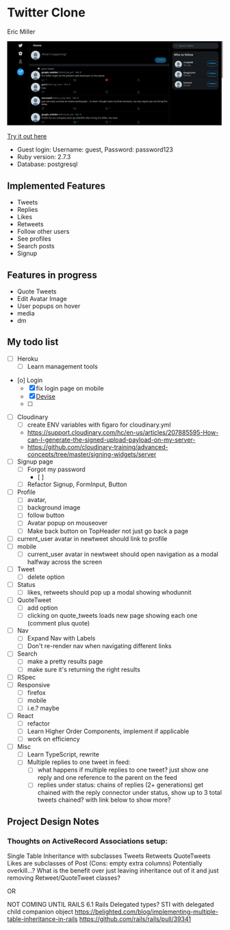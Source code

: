 # Twitter Clone

Eric Miller

![Twitter Clone Screenshot](./app/assets/images/twitter.png)

[Try it out here](https://twitter-clone-ericmiller.herokuapp.com/)

- Guest login: Username: guest, Password: password123
- Ruby version: 2.7.3
- Database: postgresql

## Implemented Features

- Tweets
- Replies
- Likes
- Retweets
- Follow other users
- See profiles
- Search posts
- Signup

## Features in progress

- Quote Tweets
- Edit Avatar Image
- User popups on hover
- media
- dm

## My todo list

- [ ] Heroku
  - [ ] Learn management tools
- [o] Login
  - [x] fix login page on mobile
  - [x] [Devise](Devise)
  - [ ]
- [ ] Cloudinary
  - [ ] create ENV variables with figaro for cloudinary.yml
  - https://support.cloudinary.com/hc/en-us/articles/207885595-How-can-I-generate-the-signed-upload-payload-on-my-server-
  - https://github.com/cloudinary-training/advanced-concepts/tree/master/signing-widgets/server
- [ ] Signup page
  - [ ] Forgot my password
    - [ ]
  - [ ] Refactor Signup, FormInput, Button
- [ ] Profile
  - [ ] avatar,
  - [ ] background image
  - [ ] follow button
  - [ ] Avatar popup on mouseover
  - [ ] Make back button on TopHeader not just go back a page
- [ ] current_user avatar in newtweet should link to profile
- [ ] mobile
  - [ ] current_user avatar in newtweet should open navigation as a modal halfway across the screen
- [ ] Tweet
  - [ ] delete option
- [ ] Status
  - [ ] likes, retweets should pop up a modal showing whodunnit
- [ ] QuoteTweet
  - [ ] add option
  - [ ] clicking on quote_tweets loads new page showing each one (comment plus quote)
- [ ] Nav
  - [ ] Expand Nav with Labels
  - [ ] Don't re-render nav when navigating different links
- [ ] Search
  - [ ] make a pretty results page
  - [ ] make sure it's returning the right results
- [ ] RSpec
- [ ] Responsive
  - [ ] firefox
  - [ ] mobile
  - [ ] i.e.? maybe
- [ ] React
  - [ ] refactor
  - [ ] Learn Higher Order Components, implement if applicable
  - [ ] work on efficiency
- [ ] Misc
  - [ ] Learn TypeScript, rewrite
  - [ ] Multiple replies to one tweet in feed:
    - [ ] what happens if multiple replies to one tweet? just show one reply and one reference to the parent on the feed
    - [ ] replies under status: chains of replies (2+ generations) get chained with the reply connector under status, show up to 3 total tweets chained? with link below to show more?

## Project Design Notes

### Thoughts on ActiveRecord Associations setup:

Single Table Inheritance with subclasses
Tweets Retweets QuoteTweets Likes are subclasses of Post
(Cons: empty extra columns)
Potentially overkill...?
What is the benefit over just leaving inheritance out of it and just removing Retweet/QuoteTweet classes?

OR

NOT COMING UNTIL RAILS 6.1
Rails Delegated types? STI with delegated child companion object
https://belighted.com/blog/implementing-multiple-table-inheritance-in-rails
https://github.com/rails/rails/pull/39341
